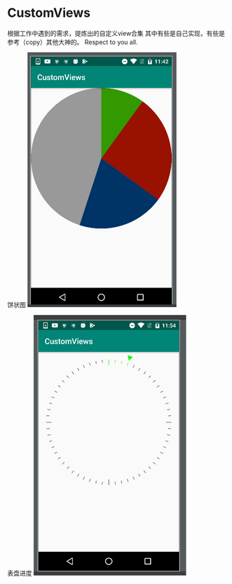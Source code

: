 # CustomViews
根据工作中遇到的需求，提炼出的自定义view合集
其中有些是自己实现，有些是参考（copy）其他大神的。
Respect to you all.


饼状图
 ![image](https://github.com/PaIn22152/CustomViews/blob/master/imgs/pic1.png)

表盘进度
![image](https://github.com/PaIn22152/CustomViews/blob/master/imgs/pic2.png)



